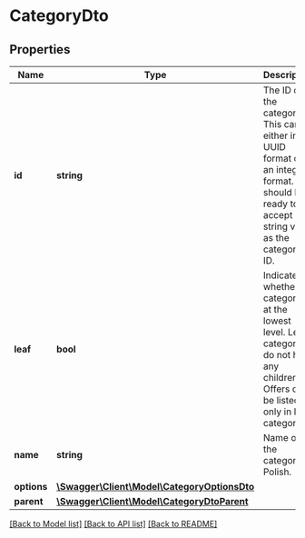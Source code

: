 # CategoryDto

## Properties
Name | Type | Description | Notes
------------ | ------------- | ------------- | -------------
**id** | **string** | The ID of the category. This can be either in UUID format or an integer format. You should be ready to accept any string value as the category ID. | [optional] 
**leaf** | **bool** | Indicates whether the category is at the lowest level. Leaf categories do not have any children. Offers can be listed only in leaf categories. | [optional] 
**name** | **string** | Name of the category in Polish. | [optional] 
**options** | [**\Swagger\Client\Model\CategoryOptionsDto**](CategoryOptionsDto.md) |  | [optional] 
**parent** | [**\Swagger\Client\Model\CategoryDtoParent**](CategoryDtoParent.md) |  | [optional] 

[[Back to Model list]](../../README.md#documentation-for-models) [[Back to API list]](../../README.md#documentation-for-api-endpoints) [[Back to README]](../../README.md)

